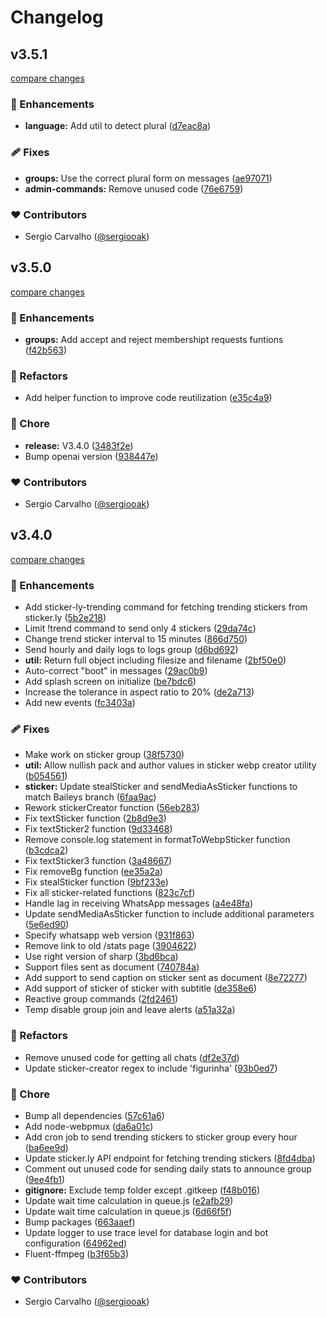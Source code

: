 # Changelog


## v3.5.1

[compare changes](https://github.com/sergiooak/deadbyte-bot/compare/v3.5.0...v3.5.1)

### 🚀 Enhancements

- **language:** Add util to detect plural ([d7eac8a](https://github.com/sergiooak/deadbyte-bot/commit/d7eac8a))

### 🩹 Fixes

- **groups:** Use the correct plural form on messages ([ae97071](https://github.com/sergiooak/deadbyte-bot/commit/ae97071))
- **admin-commands:** Remove unused code ([76e6759](https://github.com/sergiooak/deadbyte-bot/commit/76e6759))

### ❤️ Contributors

- Sergio Carvalho ([@sergiooak](http://github.com/sergiooak))

## v3.5.0

[compare changes](https://github.com/sergiooak/deadbyte-bot/compare/a51a32a...v3.5.0)

### 🚀 Enhancements

- **groups:** Add accept and reject membershipt requests funtions ([f42b563](https://github.com/sergiooak/deadbyte-bot/commit/f42b563))

### 💅 Refactors

- Add helper function to improve code reutilization ([e35c4a9](https://github.com/sergiooak/deadbyte-bot/commit/e35c4a9))

### 🏡 Chore

- **release:** V3.4.0 ([3483f2e](https://github.com/sergiooak/deadbyte-bot/commit/3483f2e))
- Bump openai version ([938447e](https://github.com/sergiooak/deadbyte-bot/commit/938447e))

### ❤️ Contributors

- Sergio Carvalho ([@sergiooak](http://github.com/sergiooak))

## v3.4.0

[compare changes](https://github.com/sergiooak/deadbyte-bot/compare/52edf1a...v3.4.0)

### 🚀 Enhancements

- Add sticker-ly-trending command for fetching trending stickers from sticker.ly ([5b2e218](https://github.com/sergiooak/deadbyte-bot/commit/5b2e218))
- Limit !trend command to send only 4 stickers ([29da74c](https://github.com/sergiooak/deadbyte-bot/commit/29da74c))
- Change trend sticker interval to 15 minutes ([866d750](https://github.com/sergiooak/deadbyte-bot/commit/866d750))
- Send hourly and daily logs to logs group ([d6bd692](https://github.com/sergiooak/deadbyte-bot/commit/d6bd692))
- **util:** Return full object including filesize and filename ([2bf50e0](https://github.com/sergiooak/deadbyte-bot/commit/2bf50e0))
- Auto-correct "boot" in messages ([29ac0b9](https://github.com/sergiooak/deadbyte-bot/commit/29ac0b9))
- Add splash screen on initialize ([be7bdc6](https://github.com/sergiooak/deadbyte-bot/commit/be7bdc6))
- Increase the tolerance in aspect ratio to 20% ([de2a713](https://github.com/sergiooak/deadbyte-bot/commit/de2a713))
- Add new events ([fc3403a](https://github.com/sergiooak/deadbyte-bot/commit/fc3403a))

### 🩹 Fixes

- Make work on sticker group ([38f5730](https://github.com/sergiooak/deadbyte-bot/commit/38f5730))
- **util:** Allow nullish pack and author values in sticker webp creator utility ([b054561](https://github.com/sergiooak/deadbyte-bot/commit/b054561))
- **sticker:** Update stealSticker and sendMediaAsSticker functions to match Baileys branch ([6faa9ac](https://github.com/sergiooak/deadbyte-bot/commit/6faa9ac))
- Rework stickerCreator function ([56eb283](https://github.com/sergiooak/deadbyte-bot/commit/56eb283))
- Fix textSticker function ([2b8d9e3](https://github.com/sergiooak/deadbyte-bot/commit/2b8d9e3))
- Fix textSticker2 function ([9d33468](https://github.com/sergiooak/deadbyte-bot/commit/9d33468))
- Remove console.log statement in formatToWebpSticker function ([b3cdca2](https://github.com/sergiooak/deadbyte-bot/commit/b3cdca2))
- Fix textSticker3 function ([3a48667](https://github.com/sergiooak/deadbyte-bot/commit/3a48667))
- Fix removeBg function ([ee35a2a](https://github.com/sergiooak/deadbyte-bot/commit/ee35a2a))
- Fix stealSticker function ([9bf233e](https://github.com/sergiooak/deadbyte-bot/commit/9bf233e))
- Fix all sticker-related functions ([823c7cf](https://github.com/sergiooak/deadbyte-bot/commit/823c7cf))
- Handle lag in receiving WhatsApp messages ([a4e48fa](https://github.com/sergiooak/deadbyte-bot/commit/a4e48fa))
- Update sendMediaAsSticker function to include additional parameters ([5e6ed90](https://github.com/sergiooak/deadbyte-bot/commit/5e6ed90))
- Specify whatsapp web version ([931f863](https://github.com/sergiooak/deadbyte-bot/commit/931f863))
- Remove link to old /stats page ([3904622](https://github.com/sergiooak/deadbyte-bot/commit/3904622))
- Use right version of sharp ([3bd6bca](https://github.com/sergiooak/deadbyte-bot/commit/3bd6bca))
- Support files sent as document ([740784a](https://github.com/sergiooak/deadbyte-bot/commit/740784a))
- Add support to send caption on sticker sent as document ([8e72277](https://github.com/sergiooak/deadbyte-bot/commit/8e72277))
- Add support of sticker of sticker with subtitle ([de358e6](https://github.com/sergiooak/deadbyte-bot/commit/de358e6))
- Reactive group commands ([2fd2461](https://github.com/sergiooak/deadbyte-bot/commit/2fd2461))
- Temp disable group join and leave alerts ([a51a32a](https://github.com/sergiooak/deadbyte-bot/commit/a51a32a))

### 💅 Refactors

- Remove unused code for getting all chats ([df2e37d](https://github.com/sergiooak/deadbyte-bot/commit/df2e37d))
- Update sticker-creator regex to include 'figurinha' ([93b0ed7](https://github.com/sergiooak/deadbyte-bot/commit/93b0ed7))

### 🏡 Chore

- Bump all dependencies ([57c61a6](https://github.com/sergiooak/deadbyte-bot/commit/57c61a6))
- Add node-webpmux ([da6a01c](https://github.com/sergiooak/deadbyte-bot/commit/da6a01c))
- Add cron job to send trending stickers to sticker group every hour ([ba6ee9d](https://github.com/sergiooak/deadbyte-bot/commit/ba6ee9d))
- Update sticker.ly API endpoint for fetching trending stickers ([8fd4dba](https://github.com/sergiooak/deadbyte-bot/commit/8fd4dba))
- Comment out unused code for sending daily stats to announce group ([9ee4fb1](https://github.com/sergiooak/deadbyte-bot/commit/9ee4fb1))
- **gitignore:** Exclude temp folder except .gitkeep ([f48b016](https://github.com/sergiooak/deadbyte-bot/commit/f48b016))
- Update wait time calculation in queue.js ([e2afb29](https://github.com/sergiooak/deadbyte-bot/commit/e2afb29))
- Update wait time calculation in queue.js ([6d66f5f](https://github.com/sergiooak/deadbyte-bot/commit/6d66f5f))
- Bump packages ([663aaef](https://github.com/sergiooak/deadbyte-bot/commit/663aaef))
- Update logger to use trace level for database login and bot configuration ([64962ed](https://github.com/sergiooak/deadbyte-bot/commit/64962ed))
- Fluent-ffmpeg ([b3f65b3](https://github.com/sergiooak/deadbyte-bot/commit/b3f65b3))

### ❤️ Contributors

- Sergio Carvalho ([@sergiooak](http://github.com/sergiooak))

